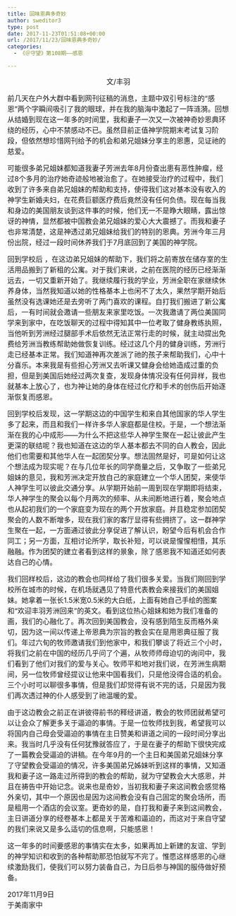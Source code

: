 ```yaml
---
title: 回味恩典多奇妙
author: sweditor3
type: post
date: 2017-11-23T01:51:08+00:00
url: /2017/11/23/回味恩典多奇妙/
categories:
  - 《＠守望》第108期——感恩

---
```

<p style="text-align: center;">
  <span style="font-size: 12pt;">文/丰羽</span>
</p>

<span style="font-size: 12pt;">前几天在户外大群中看到网刊征稿的消息，主题中双引号标注的“感恩”两个字瞬间吸引了我的眼球，并在我的脑海中激起了一阵涟漪。回想从结婚到现在这一年多的时间里，我和妻子一次又一次被神奇妙恩典环绕的经历，心中不禁感动不已。虽然目前正值神学院期末考试复习阶段，但依然想珍惜网刊给予的机会和弟兄姐妹分享主的恩惠，见证祂的慈爱。</span>

<span style="font-size: 12pt;">可能很多弟兄姐妹都知道我妻子芳洲去年8月份查出患有恶性肿瘤，经过8个多月的治疗她奇迹般地被治愈了。在她接受治疗的过程中，我们收到了许多来自弟兄姐妹的帮助和支持，使得我们这对基本没有收入的神学生新婚夫妇，在花费巨额医疗费后竟然没有任何负债。现在每当我和身边的美国朋友谈到这件事的时候，他们无一不是睁大眼睛，露出惊讶的神情，显然都被中国教会弟兄姐妹的爱心大大震撼了。而我和妻子也非常清楚，这是神透过弟兄姐妹给我们的特别的恩典。芳洲今年三月份出院，经过一段时间休养我们于7月底回到了美国的神学院。</span>

<span style="font-size: 12pt;">回到学校后 ，在这边弟兄姐妹的帮助下，我们将之前寄放在储存室的生活用品搬到了新租的公寓。对于我们来说，之前在医院的经历已经渐渐远去，一切又重新开始了。我继续履行我的学业，芳洲全职在家继续休养身体，当然我知道以她的性格基本上也闲不了太久，果然学期开始后虽然没有选课她还是去旁听了两门喜欢的课程。自打我们搬进了新公寓后，一有时间就会邀请一些朋友来家里吃饭。一次我邀请了两位美国同学来到家中，在吃饭聊天的过程中得知其中一位考取了健身教练执照，当他听到芳洲经过腿部手术后依然无法正常行走的时候，就主动提出免费给芳洲当教练帮助她做恢复训练。经过这几个月的健身训练，芳洲行走已经基本正常。我们知道神再次差派了祂的孩子来帮助我们，心中十分喜乐。本来我是有些担心芳洲又去听课又健身会给她造成过重的负担，但是到美国后她经过两次复查，发现身体情况没有任何异样，我也就基本上放心了，也为神让她的身体在经过化疗和手术的创伤后开始逐渐恢复而感恩。</span>

<span style="font-size: 12pt;">回到学校后发现，这一学期这边的中国学生和来自其他国家的华人学生多了起来，而且和我们一样许多华人家庭都是住校。于是，一个想法渐渐在我的心中成形——为什么不把这些华人神学生聚在一起让彼此产生更深的联结呢？我也知道在这边的华人基本都去不同的白人教会，因此他们也需要和其他华人在一起团契分享。想法固然是好，可是如何让这个想法成为现实呢？在与几位年长的同学商量之后，又争取了一些弟兄姐妹的意见，我和芳洲决定开放自己的家庭建立一个华人团契，来使华人神学生可以彼此交通分享。从学期开始前一周到现在学期即将结束，华人神学生的聚会以每个月两次的频率、从未间断地进行着，聚会地点也从起初我们的一个家庭变为现在的两个开放家庭。并且稳定参加团契聚会的人数不断增多，现在我们家的客厅显得有些拥挤了。这一群神学生聚在一起，一方面通过彼此分享促进了解认识，盼望今后有机会合作同工；另一方面，互相讨论所学，取长补短，可以说是惺惺相惜，其乐融融。作为团契的建立者看到这样的景象，除了感恩我不知道还如何表达自己的心情。</span>

<span style="font-size: 12pt;">我们回样校后，这边的教会也同样给了我们很多关爱。当我们刚回到学校所在城市的时候，在机场就遇见了特意代表教会来接我们的美国姐妹。她拿着一张长1.5米宽0.5米的大白纸，上面有她自己手绘的图案和“欢迎丰羽芳洲回来”的英文。看到这位热心姐妹和她为我们准备的画，我们的心融化了。再次回到美国教会，没有感到陌生反而格外亲切，因为这一间以传递上帝恩典为宗旨的教会实在是用恩典征服了我们。年过六旬的牧师邀请我们到他家中，和我们攀谈了将近三个小时，将我们之前在中国的经历几乎问了个遍，从牧师师母迫切的询问中，我们看到了他们对我们的爱与关心。牧师平和地对我们说，在芳洲生病期间，另一位牧师曾经提议让他来中国看我们，只是他没得合适的机会。三个小时可以聊很多事情，但是我们却觉得有说不完的话，只是因为我们再次透过神的仆人感受到了祂温暖的爱。</span>

<span style="font-size: 12pt;">由于这边教会之前正在讲彼得前书的释经讲道，教会的牧师团就希望可以让会众了解更多关于逼迫的事情。于是一位牧师找到我，希望我可以将国内自己母会受逼迫的事情在主日赞美和讲道之间的一段时间分享出来。我当时几乎没有任何犹豫就答应了，于是在妻子的帮助下很快完成了一篇教会受逼迫的讲稿。在今年9月的一个主日和美国弟兄姐妹分享了守望教会受逼迫的情况，许多美国弟兄姊妹听到这样的事情，又知道我和妻子这一路走过所得到的教会的帮助，就为守望教会大大感恩，并且在祷告中开始记念。说来也是奇妙，当初我和妻子来这间教会感觉格外亲切，其中一个原因也是因为这间教会没有自己固定的聚会场所，而是租用一个酒店的会议室。更奇妙的是，自打我和妻子来到这间教会，主日讲道分享的经卷基本上都是关于苦难和逼迫的，而这对于来自守望的我们来说又是多么适切的信息啊，只能感恩！</span>

<span style="font-size: 12pt;">这一年多的时间要感恩的事情实在太多，如果再加上新建的友谊、学到的神学知识和收到的各种帮助那恐怕就写不完了。惟愿这样感恩的心继续激励我们，使我们可以努力装备自己，为日后参与神国的服侍做好预备。</span>

<p style="text-align: right;">
  <p>
    <span style="font-size: 12pt;">2017年11月9日</span><br /> <span style="font-size: 12pt;">于美南家中</span>
  </p>